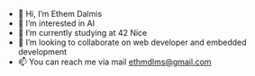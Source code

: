 - 👋 Hi, I’m Ethem Dalmis
- 👀 I’m interested in AI
- 🌱 I’m currently studying at 42 Nice
- 💞️ I’m looking to collaborate on web developer and embedded development
- 📫 You can reach me via mail ethmdlms@gmail.com

<!---
edalmis/edalmis is a ✨ special ✨ repository because its `README.md` (this file) appears on your GitHub profile.
You can click the Preview link to take a look at your changes.
--->
